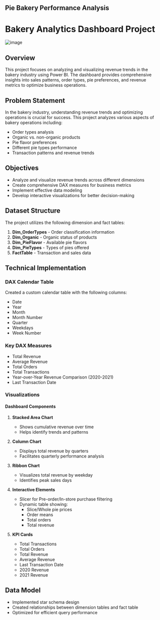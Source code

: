 
## Pie Bakery Performance Analysis

# Bakery Analytics Dashboard Project
![image](https://github.com/user-attachments/assets/1878a4a9-4925-4070-a635-51b5b9b0295d)


## Overview
This project focuses on analyzing and visualizing revenue trends in the bakery industry using Power BI. The dashboard provides comprehensive insights into sales patterns, order types, pie preferences, and revenue metrics to optimize business operations.

## Problem Statement
In the bakery industry, understanding revenue trends and optimizing operations is crucial for success. This project analyzes various aspects of bakery operations including:
- Order types analysis
- Organic vs. non-organic products
- Pie flavor preferences
- Different pie types performance
- Transaction patterns and revenue trends

## Objectives
- Analyze and visualize revenue trends across different dimensions
- Create comprehensive DAX measures for business metrics
- Implement effective data modeling
- Develop interactive visualizations for better decision-making

## Dataset Structure
The project utilizes the following dimension and fact tables:
1. **Dim_OrderTypes** - Order classification information
2. **Dim_Organic** - Organic status of products
3. **Dim_PieFlavor** - Available pie flavors
4. **Dim_PieTypes** - Types of pies offered
5. **FactTable** - Transaction and sales data

## Technical Implementation

### DAX Calendar Table
Created a custom calendar table with the following columns:
- Date
- Year
- Month
- Month Number
- Quarter
- Weekdays
- Week Number

### Key DAX Measures
- Total Revenue
- Average Revenue
- Total Orders
- Total Transactions
- Year-over-Year Revenue Comparison (2020-2021)
- Last Transaction Date

### Visualizations

#### Dashboard Components
1. **Stacked Area Chart**
   - Shows cumulative revenue over time
   - Helps identify trends and patterns

2. **Column Chart**
   - Displays total revenue by quarters
   - Facilitates quarterly performance analysis

3. **Ribbon Chart**
   - Visualizes total revenue by weekday
   - Identifies peak sales days

4. **Interactive Elements**
   - Slicer for Pre-order/In-store purchase filtering
   - Dynamic table showing:
     - Slice/Whole pie prices
     - Order means
     - Total orders
     - Total revenue

5. **KPI Cards**
   - Total Transactions
   - Total Orders
   - Total Revenue
   - Average Revenue
   - Last Transaction Date
   - 2020 Revenue
   - 2021 Revenue

## Data Model
- Implemented star schema design
- Created relationships between dimension tables and fact table
- Optimized for efficient query performance
